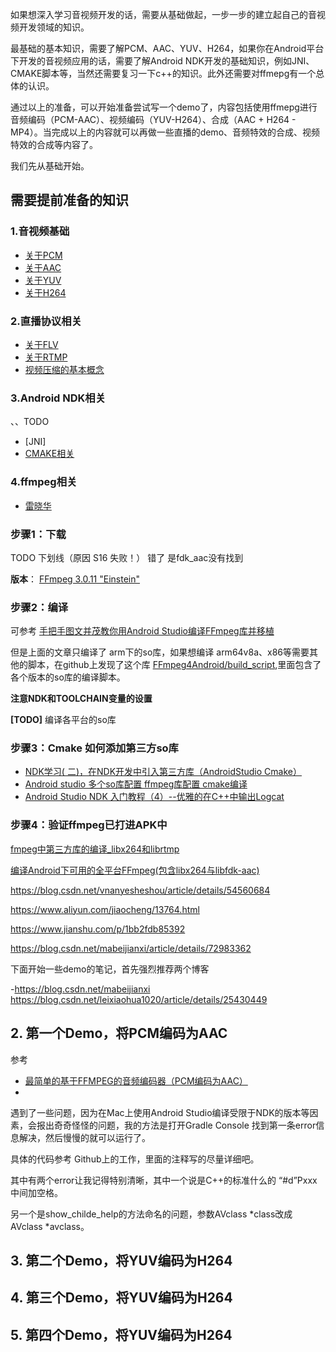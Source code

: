 如果想深入学习音视频开发的话，需要从基础做起，一步一步的建立起自己的音视频开发领域的知识。

最基础的基本知识，需要了解PCM、AAC、YUV、H264，如果你在Android平台下开发的音视频应用的话，需要了解Android NDK开发的基础知识，例如JNI、CMAKE脚本等，当然还需要复习一下c++的知识。此外还需要对ffmepg有一个总体的认识。

通过以上的准备，可以开始准备尝试写一个demo了，内容包括使用ffmepg进行音频编码（PCM-AAC）、视频编码（YUV-H264）、合成（AAC + H264 - MP4）。当完成以上的内容就可以再做一些直播的demo、音频特效的合成、视频特效的合成等内容了。

我们先从基础开始。


## 需要提前准备的知识

### 1.音视频基础

- [关于PCM](https://github.com/sparkfengbo/AndroidNotes/blob/master/%E9%9F%B3%E8%A7%86%E9%A2%91%E5%A4%84%E7%90%86/PCM.md)
- [关于AAC](https://github.com/sparkfengbo/AndroidNotes/blob/master/%E9%9F%B3%E8%A7%86%E9%A2%91%E5%A4%84%E7%90%86/AAC.md)
- [关于YUV](https://github.com/sparkfengbo/AndroidNotes/blob/master/%E9%9F%B3%E8%A7%86%E9%A2%91%E5%A4%84%E7%90%86/YUV.md)
- [关于H264](https://github.com/sparkfengbo/AndroidNotes/blob/master/%E9%9F%B3%E8%A7%86%E9%A2%91%E5%A4%84%E7%90%86/H264.md)


### 2.直播协议相关

- [关于FLV](https://github.com/sparkfengbo/AndroidNotes/blob/master/%E9%9F%B3%E8%A7%86%E9%A2%91%E5%A4%84%E7%90%86/FLV.md)
- [关于RTMP](https://github.com/sparkfengbo/AndroidNotes/blob/master/%E9%9F%B3%E8%A7%86%E9%A2%91%E5%A4%84%E7%90%86/RTMP.md)
- [视频压缩的基本概念](https://github.com/sparkfengbo/AndroidNotes/blob/master/%E9%9F%B3%E8%A7%86%E9%A2%91%E5%A4%84%E7%90%86/%E8%A7%86%E9%A2%91%E5%8E%8B%E7%BC%A9%E7%9A%84%E5%9F%BA%E6%9C%AC%E6%A6%82%E5%BF%B5.md)


### 3.Android NDK相关

、、TODO

- [JNI]
- [CMAKE相关](https://github.com/sparkfengbo/AndroidNotes/blob/master/%E9%9F%B3%E8%A7%86%E9%A2%91%E5%A4%84%E7%90%86/CMake%20Practice.pdf)

### 4.ffmpeg相关

- [雷晓华]()


### 步骤1：下载


TODO 下划线（原因  S16 失败！）  错了 是fdk_aac没有找到


**版本**： [FFmpeg 3.0.11 "Einstein"](http://ffmpeg.org/download.html#releases)




### 步骤2：编译


可参考 [手把手图文并茂教你用Android Studio编译FFmpeg库并移植](https://blog.csdn.net/hejjunlin/article/details/52661331)

但是上面的文章只编译了 arm下的so库，如果想编译 arm64v8a、x86等需要其他的脚本，在github上发现了这个库 [FFmpeg4Android/build_script](https://github.com/mabeijianxi/FFmpeg4Android),里面包含了各个版本的so库的编译脚本。

**注意NDK和TOOLCHAIN变量的设置**

**[TODO]** 编译各平台的so库

### 步骤3：Cmake 如何添加第三方so库

- [NDK学习( 二)，在NDK开发中引入第三方库（AndroidStudio Cmake）](https://blog.csdn.net/mxw3755/article/details/56676923)
- [Android studio 多个so库配置 ffmpeg库配置 cmake编译](https://blog.csdn.net/m0_37677536/article/details/78561085)
- [Android Studio NDK 入门教程（4）--优雅的在C++中输出Logcat](https://blog.csdn.net/venusic/article/details/52294815)


### 步骤4：验证ffmpeg已打进APK中



[fmpeg中第三方库的编译_libx264和librtmp
](https://blog.csdn.net/jiandanjiuhao_88/article/details/54694029)

[编译Android下可用的全平台FFmpeg(包含libx264与libfdk-aac)](https://blog.csdn.net/mabeijianxi/article/details/74544879)

https://blog.csdn.net/vnanyesheshou/article/details/54560684


https://www.aliyun.com/jiaocheng/13764.html

https://www.jianshu.com/p/1bb2fdb85392

https://blog.csdn.net/mabeijianxi/article/details/72983362


下面开始一些demo的笔记，首先强烈推荐两个博客


-https://blog.csdn.net/mabeijianxi
https://blog.csdn.net/leixiaohua1020/article/details/25430449

## 2. 第一个Demo，将PCM编码为AAC

参考

- [最简单的基于FFMPEG的音频编码器（PCM编码为AAC）](https://blog.csdn.net/leixiaohua1020/article/details/25430449)
- []()



遇到了一些问题，因为在Mac上使用Android Studio编译受限于NDK的版本等因素，会报出奇奇怪怪的问题，我的方法是打开Gradle Console 找到第一条error信息解决，然后慢慢的就可以运行了。

具体的代码参考 Github上的工作，里面的注释写的尽量详细吧。

其中有两个error让我记得特别清晰，其中一个说是C++的标准什么的 “#d”Pxxx   中间加空格。

另一个是show_childe_help的方法命名的问题，参数AVclass *class改成 AVclass *avclass。

## 3. 第二个Demo，将YUV编码为H264

## 4. 第三个Demo，将YUV编码为H264

## 5. 第四个Demo，将YUV编码为H264